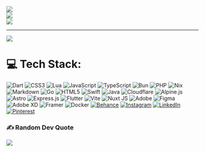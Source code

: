 ![](https://github-readme-stats.vercel.app/api?username=omoWahyu&theme=radical&hide_border=true&include_all_commits=true&count_private=false)<br/>
![](https://github-readme-streak-stats.herokuapp.com/?user=omoWahyu&theme=radical&hide_border=true)<br/>
![](https://github-readme-stats.vercel.app/api/top-langs/?username=omoWahyu&theme=radical&hide_border=true&include_all_commits=true&count_private=false&layout=compact)

---
[![](https://visitcount.itsvg.in/api?id=omoWahyu&icon=8&color=9)](https://visitcount.itsvg.in)

# 💻 Tech Stack:
![Dart](https://img.shields.io/badge/dart-%230175C2.svg?style=flat-square&logo=dart&logoColor=white) ![CSS3](https://img.shields.io/badge/css3-%231572B6.svg?style=flat-square&logo=css3&logoColor=white) ![Lua](https://img.shields.io/badge/lua-%232C2D72.svg?style=flat-square&logo=lua&logoColor=white) ![JavaScript](https://img.shields.io/badge/javascript-%23323330.svg?style=flat-square&logo=javascript&logoColor=%23F7DF1E) ![TypeScript](https://img.shields.io/badge/typescript-%23007ACC.svg?style=flat-square&logo=typescript&logoColor=white) ![Bun](https://img.shields.io/badge/Bun-%23000000.svg?style=flat-square&logo=bun&logoColor=white) ![PHP](https://img.shields.io/badge/php-%23777BB4.svg?style=flat-square&logo=php&logoColor=white) ![Nix](https://img.shields.io/badge/NIX-5277C3.svg?style=flat-square&logo=NixOS&logoColor=white) ![Markdown](https://img.shields.io/badge/markdown-%23000000.svg?style=flat-square&logo=markdown&logoColor=white) ![Go](https://img.shields.io/badge/go-%2300ADD8.svg?style=flat-square&logo=go&logoColor=white) ![HTML5](https://img.shields.io/badge/html5-%23E34F26.svg?style=flat-square&logo=html5&logoColor=white) ![Swift](https://img.shields.io/badge/swift-F54A2A?style=flat-square&logo=swift&logoColor=white) ![Java](https://img.shields.io/badge/java-%23ED8B00.svg?style=flat-square&logo=openjdk&logoColor=white) ![Cloudflare](https://img.shields.io/badge/Cloudflare-F38020?style=flat-square&logo=Cloudflare&logoColor=white) ![Alpine.js](https://img.shields.io/badge/alpinejs-white.svg?style=flat-square&logo=alpinedotjs&logoColor=%238BC0D0) ![Astro](https://img.shields.io/badge/astro-%232C2052.svg?style=flat-square&logo=astro&logoColor=white) ![Express.js](https://img.shields.io/badge/express.js-%23404d59.svg?style=flat-square&logo=express&logoColor=%2361DAFB) ![Flutter](https://img.shields.io/badge/Flutter-%2302569B.svg?style=flat-square&logo=Flutter&logoColor=white) ![Vite](https://img.shields.io/badge/vite-%23646CFF.svg?style=flat-square&logo=vite&logoColor=white) ![Nuxt JS](https://img.shields.io/badge/Nuxt-002E3B?style=flat-square&logo=nuxt.js&logoColor=#00DC82) ![Adobe](https://img.shields.io/badge/adobe-%23FF0000.svg?style=flat-square&logo=adobe&logoColor=white) ![Figma](https://img.shields.io/badge/figma-%23F24E1E.svg?style=flat-square&logo=figma&logoColor=white) ![Adobe XD](https://img.shields.io/badge/Adobe%20XD-470137?style=flat-square&logo=Adobe%20XD&logoColor=#FF61F6) ![Framer](https://img.shields.io/badge/Framer-black?style=flat-square&logo=framer&logoColor=blue) ![Docker](https://img.shields.io/badge/docker-%230db7ed.svg?style=flat-square&logo=docker&logoColor=white)
[![Behance](https://img.shields.io/badge/Behance-1769ff?logo=behance&logoColor=white)](https://behance.net/omowahyu) [![Instagram](https://img.shields.io/badge/Instagram-%23E4405F.svg?logo=Instagram&logoColor=white)](https://instagram.com/omowahyu.sfh) [![LinkedIn](https://img.shields.io/badge/LinkedIn-%230077B5.svg?logo=linkedin&logoColor=white)](https://linkedin.com/in/omoWahyu) [![Pinterest](https://img.shields.io/badge/Pinterest-%23E60023.svg?logo=Pinterest&logoColor=white)](https://pinterest.com/omowahyu) 

### ✍️ Random Dev Quote
![](https://quotes-github-readme.vercel.app/api?type=horizontal&theme=radical)

<!-- Proudly created with GPRM ( https://gprm.itsvg.in ) -->

